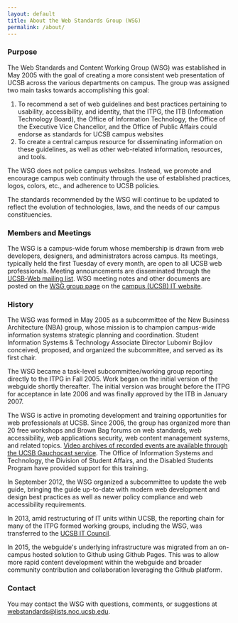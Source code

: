 ```yaml
---
layout: default
title: About the Web Standards Group (WSG)
permalink: /about/
---
```


### Purpose

The Web Standards and Content Working Group (WSG) was established in May 2005
with the goal of creating a more consistent web presentation of UCSB across
the various departments on campus. The group was assigned two main tasks
towards accomplishing this goal:

1. To recommend a set of web guidelines and best practices pertaining to usability, accessibility, and identity, that the ITPG, the ITB (Information Technology Board), the Office of Information Technology, the Office of the Executive Vice Chancellor, and the Office of Public Affairs could endorse as standards for UCSB campus websites
2. To create a central campus resource for disseminating information on these guidelines, as well as other web-related information, resources, and tools.

The WSG does not police campus websites. Instead, we promote and encourage
campus web continuity through the use of established practices, logos, colors,
etc., and adherence to UCSB policies.

The standards recommended by the WSG will continue to be updated to reflect
the evolution of technologies, laws, and the needs of our campus constituencies.

### Members and Meetings

The WSG is a campus-wide forum whose membership is drawn from web developers,
designers, and administrators across campus. Its meetings, typically held the
first Tuesday of every month, are open to all UCSB web professionals.
Meeting announcements are disseminated through the
[UCSB-Web mailing list](https://lists.noc.ucsb.edu/mailman/listinfo/ucsb-web).
WSG meeting notes and other documents are posted on the
[WSG group page](https://it.ucsb.edu/groups/wsg) on the
[campus (UCSB) IT website](https://it.ucsb.edu).

### History

The WSG was formed in May 2005 as a subcommittee of the New Business
Architecture (NBA) group, whose mission is to champion campus-wide information
systems strategic planning and coordination. Student Information Systems &
Technology Associate Director Lubomir Bojilov conceived, proposed, and
organized the subcommittee, and served as its first chair.

The WSG became a task-level subcommittee/working group reporting directly to
the ITPG in Fall 2005. Work began on the initial version of the webguide
shortly thereafter. The initial version was brought before the ITPG for acceptance in late 2006 and was finally approved by the ITB in January 2007.

The WSG is active in promoting development and training opportunities for web
professionals at UCSB. Since 2006, the group has organized more than 20 free
workshops and Brown Bag forums on web standards, web accessibility, web
applications security, web content management systems, and related topics.
[Video archives of recorded events are available through the UCSB Gauchocast service](https://gauchocast.ucsb.edu/Panopto/Pages/Sessions/List.aspx#folderID=%22f454c5a2-ba6f-4383-a0fb-088f709f919c%22). The Office of Information
Systems and Technology, the Division of Student Affairs, and the Disabled
Students Program have provided support for this training.

In September 2012, the WSG organized a subcommittee to update the web guide,
bringing the guide up-to-date with modern web development and design best
practices as well as newer policy compliance and web accessibility requirements.

In 2013, amid restructuring of IT units within UCSB, the reporting chain for
many of the ITPG formed working groups, including the WSG, was transferred to
the [UCSB IT Council](https://it.ucsb.edu/groups/itc).

In 2015, the webguide's underlying infrastructure was migrated from an on-campus hosted solution to Github using Github Pages. This was to allow more rapid content development within the webguide and broader community contribution and collaboration leveraging the Github platform.

### Contact

You may contact the WSG with questions, comments, or suggestions at
[webstandards@lists.noc.ucsb.edu](mailto:webstandards@lists.noc.ucsb.edu).
